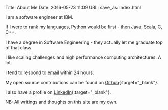 Title: About Me
Date: 2016-05-23 11:09
URL:
save_as: index.html

I am a software engineer at IBM.

If I were to rank my languages, Python would be first - then Java, Scala, C, C++.

I have a degree in Software Engineering - they actually let me graduate top of that class.

I like scaling challenges and high performance computing architectures. A lot.

I tend to respond to [email](mailto:jwamburu@gatech.edu) within 24 hours.

My open source contributions can be found on [Github](http://github.com/jwamburu){:target="_blank"}.

I also have a profile on [LinkedIn](https://ke.linkedin.com/in/johnwamburu){:target="_blank"}.

NB: All writings and thoughts on this site are my own.